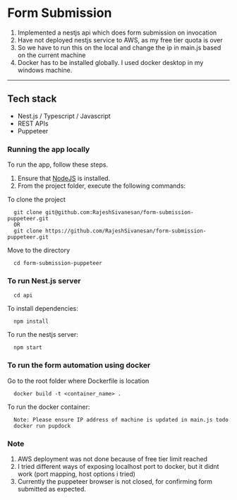 # Form Submission
1. Implemented a nestjs api which does form submission on invocation
2. Have not deployed nestjs service to AWS, as my free tier quota is over
3. So we have to run this on the local and change the ip in main.js based on the current machine
4. Docker has to be installed globally. I used docker desktop in my windows machine.

<hr />

## Tech stack
 - Nest.js / Typescript / Javascript
 - REST APIs
 - Puppeteer

### Running the app locally

To run the app, follow these steps.

1. Ensure that [NodeJS](http://nodejs.org/) is installed.
2. From the project folder, execute the following commands:

To clone the project
```shell
  git clone git@github.com:RajeshSivanesan/form-submission-puppeteer.git  
  OR
  git clone https://github.com/RajeshSivanesan/form-submission-puppeteer.git
```

Move to the directory
```shell
  cd form-submission-puppeteer
```

### To run Nest.js server
```shell
  cd api
```

To install dependencies:
```shell
  npm install
```

To run the nestjs server:
```shell
  npm start
```

### To run the form automation using docker
Go to the root folder where Dockerfile is location
```shell
  docker build -t <container_name> .
```

To run the docker container:
```shell
  Note: Please ensure IP address of machine is updated in main.js todo
  docker run pupdock
```

### Note
1) AWS deployment was not done because of free tier limit reached
2) I tried different ways of exposing localhost port to docker, but it didnt work (port mapping, host options i tried)
3) Currently the puppeteer browser is not closed, for confirming form submitted
as expected.